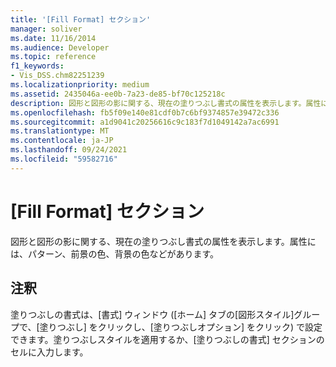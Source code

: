 ```yaml
---
title: '[Fill Format] セクション'
manager: soliver
ms.date: 11/16/2014
ms.audience: Developer
ms.topic: reference
f1_keywords:
- Vis_DSS.chm82251239
ms.localizationpriority: medium
ms.assetid: 2435046a-ee0b-7a23-de85-bf70c125218c
description: 図形と図形の影に関する、現在の塗りつぶし書式の属性を表示します。属性には、パターン、前景の色、背景の色などがあります。
ms.openlocfilehash: fb5f09e140e81cdf0b7c6bf9374857e39472c336
ms.sourcegitcommit: a1d9041c20256616c9c183f7d1049142a7ac6991
ms.translationtype: MT
ms.contentlocale: ja-JP
ms.lasthandoff: 09/24/2021
ms.locfileid: "59582716"
---
```

# <a name="fill-format-section"></a>[Fill Format] セクション

図形と図形の影に関する、現在の塗りつぶし書式の属性を表示します。属性には、パターン、前景の色、背景の色などがあります。 
  
## <a name="remarks"></a>注釈

塗りつぶしの書式は、[書式] ウィンドウ ([ホーム] タブの[図形スタイル]グループで、[塗りつぶし] をクリックし、[塗りつぶしオプション] をクリック) で設定できます。塗りつぶしスタイルを適用するか、[塗りつぶしの書式] セクションのセルに入力します。   
  

